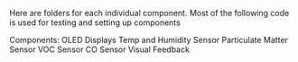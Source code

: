 Here are folders for each individual component. Most of the following code is used for testing and setting up components

Components:
OLED Displays
Temp and Humidity Sensor
Particulate Matter Sensor
VOC Sensor
CO Sensor
Visual Feedback 
